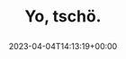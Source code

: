 ---
retweeted: false
source: <a href="https://mobile.twitter.com" rel="nofollow">Twitter Web App</a>
entities:
  user_mentions: []
  urls: []
  symbols: []
  media:
  - expanded_url: https://twitter.com/bascht/status/1643255428514545666/photo/1
    indices:
    - '11'
    - '34'
    url: https://t.co/2lSkzwcOu4
    media_url: http://pbs.twimg.com/media/Fs4D8jlXoAA1E6P.png
    id_str: '1643255252915822592'
    id: '1643255252915822592'
    media_url_https: https://pbs.twimg.com/media/Fs4D8jlXoAA1E6P.png
    sizes:
      large:
        w: '754'
        h: '40'
        resize: fit
      medium:
        w: '754'
        h: '40'
        resize: fit
      thumb:
        w: '40'
        h: '40'
        resize: crop
      small:
        w: '680'
        h: '36'
        resize: fit
    type: photo
    display_url: pic.twitter.com/2lSkzwcOu4
  hashtags: []
display_text_range:
- '0'
- '34'
favorite_count: '0'
id_str: '1643255428514545666'
truncated: false
retweet_count: '0'
id: '1643255428514545666'
possibly_sensitive: false
created_at: Tue Apr 04 14:13:19 +0000 2023
favorited: false
full_text: Yo, tschö.
lang: de
extended_entities:
  media:
  - expanded_url: https://twitter.com/bascht/status/1643255428514545666/photo/1
    indices:
    - '11'
    - '34'
    url: https://t.co/2lSkzwcOu4
    media_url: http://pbs.twimg.com/media/Fs4D8jlXoAA1E6P.png
    id_str: '1643255252915822592'
    id: '1643255252915822592'
    media_url_https: https://pbs.twimg.com/media/Fs4D8jlXoAA1E6P.png
    sizes:
      large:
        w: '754'
        h: '40'
        resize: fit
      medium:
        w: '754'
        h: '40'
        resize: fit
      thumb:
        w: '40'
        h: '40'
        resize: crop
      small:
        w: '680'
        h: '36'
        resize: fit
    type: photo
    display_url: pic.twitter.com/2lSkzwcOu4
tags:
- pesos/twitter
date: '2023-04-04T14:13:19+00:00'
src: https://twitter.com/bascht/status/1643255428514545666
original_url: https://twitter.com/bascht/status/1643255428514545666
type: twitter_tweet
media_url: https://img.bascht.com/twitter/pbs.twimg.com/media/Fs4D8jlXoAA1E6P.png
text: Yo, tschö.
title: 'Yo, tschö.

  '

---